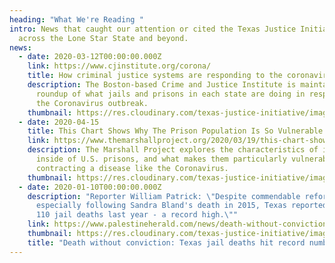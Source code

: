 ```yaml
---
heading: "What We're Reading "
intro: News that caught our attention or cited the Texas Justice Initiative from
  across the Lone Star State and beyond.
news:
  - date: 2020-03-12T00:00:00.000Z
    link: https://www.cjinstitute.org/corona/
    title: How criminal justice systems are responding to the coronavirus outbreak
    description: The Boston-based Crime and Justice Institute is maintaining a
      roundup of what jails and prisons in each state are doing in response to
      the Coronavirus outbreak.
    thumbnail: https://res.cloudinary.com/texas-justice-initiative/image/upload/v1586983248/CJI_omifur.svg
  - date: 2020-04-15
    title: This Chart Shows Why The Prison Population Is So Vulnerable to COVID-19
    link: https://www.themarshallproject.org/2020/03/19/this-chart-shows-why-the-prison-population-is-so-vulnerable-to-covid-19
    description: The Marshall Project explores the characteristics of individuals
      inside of U.S. prisons, and what makes them particularly vulnerable to
      contracting a disease like the Coronavirus.
    thumbnail: https://res.cloudinary.com/texas-justice-initiative/image/upload/v1586892377/MarshallProject_lmb4cn.png
  - date: 2020-01-10T00:00:00.000Z
    description: "Reporter William Patrick: \"Despite commendable reforms,
      especially following Sandra Bland's death in 2015, Texas reported at least
      110 jail deaths last year - a record high.\""
    link: https://www.palestineherald.com/news/death-without-conviction-texas-jail-deaths-hit-record-number-in/article_f740ab4e-33ea-11ea-8808-0b080e3512c4.html
    thumbnail: https://res.cloudinary.com/texas-justice-initiative/image/upload/v1582688026/PHP_p0mrmz.png
    title: "Death without conviction: Texas jail deaths hit record number in 2019"
---
```


